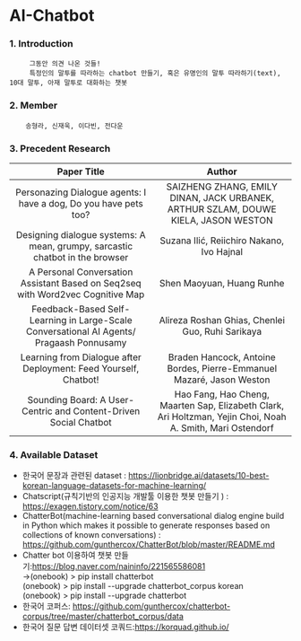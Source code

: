 # AI-Chatbot
### 1. Introduction
         그동안 의견 나온 것들!
         특정인의 말투를 따라하는 chatbot 만들기, 혹은 유명인의 말투 따라하기(text), 10대 말투, 아재 말투로 대화하는 챗봇
         
### 2. Member
        송형라, 신재욱, 이다빈, 전다운 
### 3. Precedent Research
|Paper Title|Author|
|:---:|:---:|
|Personazing Dialogue agents: I have a dog, Do you have pets too?|SAIZHENG ZHANG, EMILY DINAN, JACK URBANEK, ARTHUR SZLAM, DOUWE KIELA, JASON WESTON|
|Designing dialogue systems: A mean, grumpy, sarcastic chatbot in the browser|Suzana Ilić, Reiichiro Nakano, Ivo Hajnal|
|A Personal Conversation Assistant Based on Seq2seq with Word2vec Cognitive Map|Shen Maoyuan, Huang Runhe|     
|Feedback-Based Self-Learning in Large-Scale Conversational AI Agents/ Pragaash Ponnusamy|Alireza Roshan Ghias, Chenlei Guo, Ruhi Sarikaya|   
|Learning from Dialogue after Deployment: Feed Yourself, Chatbot!|Braden Hancock, Antoine Bordes, Pierre-Emmanuel Mazaré, Jason Weston| 
|Sounding Board: A User-Centric and Content-Driven Social Chatbot|Hao Fang, Hao Cheng, Maarten Sap, Elizabeth Clark, Ari Holtzman, Yejin Choi, Noah A. Smith, Mari Ostendorf| 

### 4. Available Dataset
 - 한국어 문장과 관련된 dataset : https://lionbridge.ai/datasets/10-best-korean-language-datasets-for-machine-learning/
 - Chatscript(규칙기반의 인공지능 개발툴 이용한 챗봇 만들기 ) : https://exagen.tistory.com/notice/63
 - ChatterBot(machine-learning based conversational dialog engine build in Python which makes it possible to generate responses      based on collections of known conversations) : https://github.com/gunthercox/ChatterBot/blob/master/README.md
 - Chatter bot 이용하여 챗봇 만들기:https://blog.naver.com/naininfo/221565586081  
->(onebook) > pip install chatterbot  
  (onebook) > pip install --upgrade chatterbot_corpus korean  
  (onebook) > pip install --upgrade chatterbot
- 한국어 코퍼스: https://github.com/gunthercox/chatterbot-corpus/tree/master/chatterbot_corpus/data
- 한국어 질문 답변 데이터셋 코쿼드:https://korquad.github.io/




